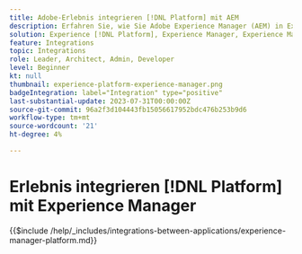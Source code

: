 ```yaml
---
title: Adobe-Erlebnis integrieren [!DNL Platform] mit AEM
description: Erfahren Sie, wie Sie Adobe Experience Manager (AEM) in Experience integrieren. [!DNL Platform].
solution: Experience [!DNL Platform], Experience Manager, Experience Manager Sites
feature: Integrations
topic: Integrations
role: Leader, Architect, Admin, Developer
level: Beginner
kt: null
thumbnail: experience-platform-experience-manager.png
badgeIntegration: label="Integration" type="positive"
last-substantial-update: 2023-07-31T00:00:00Z
source-git-commit: 96a2f3d104443fb15056617952bdc476b253b9d6
workflow-type: tm+mt
source-wordcount: '21'
ht-degree: 4%

---
```



# Erlebnis integrieren [!DNL Platform] mit Experience Manager

{{$include /help/_includes/integrations-between-applications/experience-manager-platform.md}}
